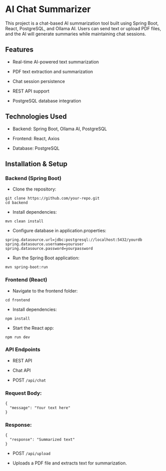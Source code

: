 # AI Chat Summarizer

This project is a chat-based AI summarization tool built using Spring Boot, React, PostgreSQL, and Ollama AI. Users can send text or upload PDF files, and the AI will generate summaries while maintaining chat sessions.

## Features

- Real-time AI-powered text summarization

- PDF text extraction and summarization

- Chat session persistence

- REST API support

- PostgreSQL database integration

## Technologies Used

- Backend: Spring Boot, Ollama AI, PostgreSQL

- Frontend: React, Axios

- Database: PostgreSQL

## Installation & Setup

### Backend (Spring Boot)

- Clone the repository:
```
git clone https://github.com/your-repo.git
cd backend
```
- Install dependencies:
```
mvn clean install
```
- Configure database in application.properties:
```
spring.datasource.url=jdbc:postgresql://localhost:5432/yourdb
spring.datasource.username=youruser
spring.datasource.password=yourpassword
```
- Run the Spring Boot application:
```
mvn spring-boot:run
```
### Frontend (React)

- Navigate to the frontend folder:
```
cd frontend
```
- Install dependencies:
```
npm install
```
- Start the React app:
```
npm run dev
```
### API Endpoints

- REST API

- Chat API
  
- POST ```/api/chat```
### Request Body:
```
{
  "message": "Your text here"
}
```
### Response:
```
{
  "response": "Summarized text"
}
```
- POST ```/api/upload```

- Uploads a PDF file and extracts text for summarization.
